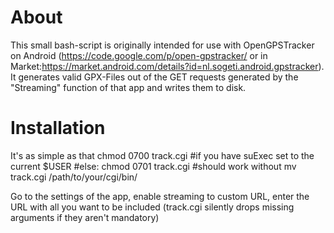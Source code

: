 About
=====

This small bash-script is originally intended for use with OpenGPSTracker on Android (https://code.google.com/p/open-gpstracker/ or in Market:https://market.android.com/details?id=nl.sogeti.android.gpstracker). It generates valid GPX-Files out of the GET requests generated by the "Streaming" function of that app and writes them to disk.

Installation
============

It's as simple as that
    chmod 0700 track.cgi #if you have suExec set to the current $USER
    #else: chmod 0701 track.cgi #should work without 
    mv track.cgi /path/to/your/cgi/bin/

Go to the settings of the app, enable streaming to custom URL, enter the URL with all you want to be included (track.cgi silently drops missing arguments if they aren't mandatory)